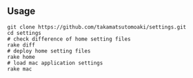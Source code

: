 Usage
--------------
    git clone https://github.com/takamatsutomoaki/settings.git
    cd settings
    # check difference of home setting files
    rake diff
    # deploy home setting files
    rake home
    # load mac application settings
    rake mac

